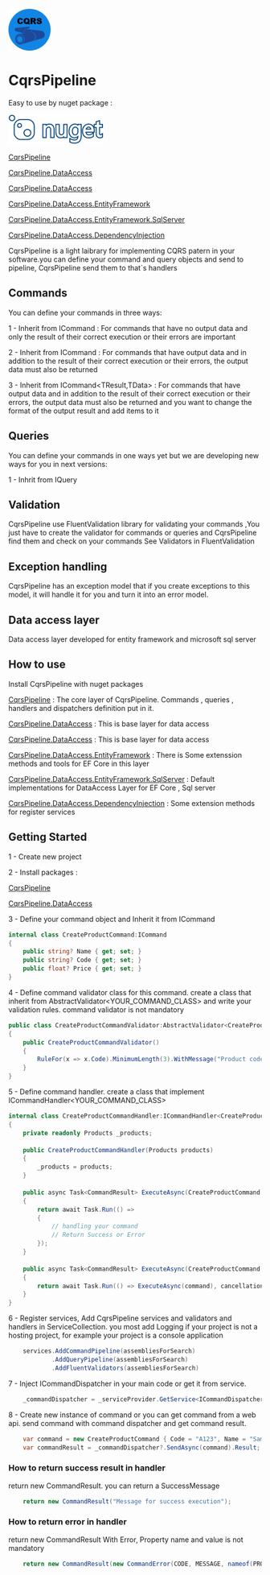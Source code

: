 ![CqrsPipeline logo](Icon.png)

# CqrsPipeline 

Easy to use by nuget package :


![Nuget logo](nuget.png)

[CqrsPipeline](https://www.nuget.org/packages/CqrsPipeline/)

[CqrsPipeline.DataAccess](https://www.nuget.org/packages/CqrsPipeline.DataAccess/)

[CqrsPipeline.DataAccess](https://www.nuget.org/packages/CqrsPipeline.DataAccess/)

[CqrsPipeline.DataAccess.EntityFramework](https://www.nuget.org/packages/CqrsPipeline.DataAccess.EntityFramework/)

[CqrsPipeline.DataAccess.EntityFramework.SqlServer](https://www.nuget.org/packages/CqrsPipeline.DataAccess.EntityFramework.SqlServer/)

[CqrsPipeline.DataAccess.DependencyInjection](https://www.nuget.org/packages/CqrsPipeline.DependencyInjection/)

CqrsPipeline is a light laibrary for implementing CQRS patern in your software.you can define your command and query objects and send to pipeline, CqrsPipeline send them to that`s handlers

## Commands
You can define your commands in three ways:

1 - Inherit from ICommand : For commands that have no output data and only the result of their correct execution or their errors are important

2 - Inherit from ICommand<TData> : For commands that have output data and in addition to the result of their correct execution or their errors, the output data must also be returned

3 - Inherit from ICommand<TResult,TData> : For commands that have output data and in addition to the result of their correct execution or their errors, the output data must also be returned and you want to change the format of the output result and add items to it

## Queries
You can define your commands in one ways yet but we are developing new ways for you in next versions:

1 - Inhrit from IQuery<TData>

## Validation
CqrsPipeline use FluentValidation library for validating your commands ,You just have to create the validator for commands or queries and CqrsPipeline find them and check on your commands
See Validators in FluentValidation

## Exception handling
CqrsPipeline has an exception model that if you create exceptions to this model, it will handle it for you and turn it into an error model.

## Data access layer
Data access layer developed for entity framework and microsoft sql server

## How to use
Install CqrsPipeline with nuget packages

[CqrsPipeline](https://www.nuget.org/packages/CqrsPipeline/) : The core layer of CqrsPipeline. Commands , queries , handlers and dispatchers definition put in it.

[CqrsPipeline.DataAccess](https://www.nuget.org/packages/CqrsPipeline.DataAccess/) : This is base layer for data access

[CqrsPipeline.DataAccess](https://www.nuget.org/packages/CqrsPipeline.DataAccess/) : This is base layer for data access

[CqrsPipeline.DataAccess.EntityFramework](https://www.nuget.org/packages/CqrsPipeline.DataAccess.EntityFramework/) : There is Some extenssion methods and tools for EF Core in this layer

[CqrsPipeline.DataAccess.EntityFramework.SqlServer](https://www.nuget.org/packages/CqrsPipeline.DataAccess.EntityFramework.SqlServer/) : Default implementations for DataAccess Layer for EF Core , Sql server

[CqrsPipeline.DataAccess.DependencyInjection](https://www.nuget.org/packages/CqrsPipeline.DependencyInjection/) : Some extension methods for register services


## Getting Started

1 - Create new project 

2 - Install packages :

[CqrsPipeline](https://www.nuget.org/packages/CqrsPipeline/)

[CqrsPipeline.DataAccess](https://www.nuget.org/packages/CqrsPipeline.DataAccess/)

3 - Define your command object and Inherit it from ICommand

```C#
internal class CreateProductCommand:ICommand
{
    public string? Name { get; set; }
    public string? Code { get; set; }
    public float? Price { get; set; }
}
```

4 - Define command validator class for this command. create a class that inherit from AbstractValidator<YOUR_COMMAND_CLASS>
    and write your validation rules. command validator is not mandatory

```C#
public class CreateProductCommandValidator:AbstractValidator<CreateProductCommand>
{
    public CreateProductCommandValidator()
    {
        RuleFor(x => x.Code).MinimumLength(3).WithMessage("Product code minimum length is 3");
    }
}
```

5 - Define command handler. create a class that implement ICommandHandler<YOUR_COMMAND_CLASS>

```C#
internal class CreateProductCommandHandler:ICommandHandler<CreateProductCommand>
{
    private readonly Products _products;

    public CreateProductCommandHandler(Products products)
    {
        _products = products;
    }

    public async Task<CommandResult> ExecuteAsync(CreateProductCommand command)
    {
        return await Task.Run(() =>
        {
            // handling your command
            // Return Success or Error
        });
    }

    public async Task<CommandResult> ExecuteAsync(CreateProductCommand command, CancellationToken cancellationToken)
    {
        return await Task.Run(() => ExecuteAsync(command), cancellationToken);
    }
}
```

6 - Register services, Add CqrsPipeline services and validators and handlers in ServiceCollection. you most add Logging if your project is not a hosting project, for example your project is a console application

```C#
    services.AddCommandPipeline(assembliesForSearch)
            .AddQueryPipeline(assembliesForSearch)
            .AddFluentValidators(assembliesForSearch)
```

7 - Inject ICommandDispatcher in your main code or get it from service.

```C#
    _commandDispatcher = _serviceProvider.GetService<ICommandDispatcher>();

```

8 - Create new instance of command or you can get command from a web api. send command with command dispatcher and get command result.

```C#
    var command = new CreateProductCommand { Code = "A123", Name = "Sample product name", Price = 20000 };
    var commandResult = _commandDispatcher?.SendAsync(command).Result;
```


### How to return success result in handler

return new CommandResult. you can return a SuccessMessage 

```C#
    return new CommandResult("Message for success execution");

```

### How to return error in handler

return new CommandResult With Error, Property name and value is not mandatory

```C#
    return new CommandResult(new CommandError(CODE, MESSAGE, nameof(PROPERTY_NAME),PROPERTY_VALUE));

```